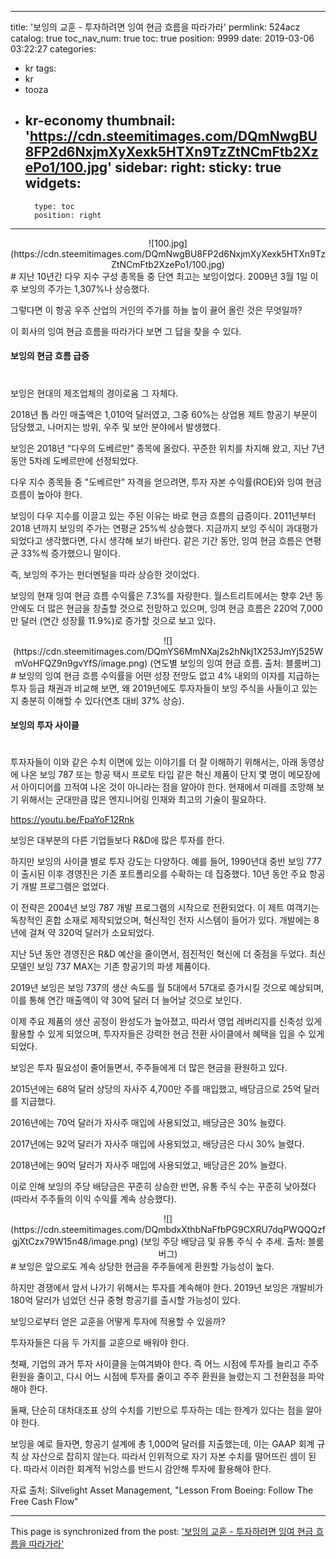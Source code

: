 
---
title: '보잉의 교훈 - 투자하려면 잉여 현금 흐름을 따라가라'
permlink: 524acz
catalog: true
toc_nav_num: true
toc: true
position: 9999
date: 2019-03-06 03:22:27
categories:
- kr
tags:
- kr
- tooza
- kr-economy
thumbnail: 'https://cdn.steemitimages.com/DQmNwgBU8FP2d6NxjmXyXexk5HTXn9TzZtNCmFtb2XzePo1/100.jpg'
sidebar:
    right:
        sticky: true
widgets:
    -
        type: toc
        position: right
---


<center>
![100.jpg](https://cdn.steemitimages.com/DQmNwgBU8FP2d6NxjmXyXexk5HTXn9TzZtNCmFtb2XzePo1/100.jpg)
</center>
#
지난 10년간 다우 지수 구성 종목들 중 단연 최고는 보잉이었다. 2009년 3월 1일 이후 보잉의 주가는 1,307%나 상승했다. 

그렇다면 이 항공 우주 산업의 거인의 주가를 하늘 높이 끓어 올린 것은 무엇일까? 

이 회사의 잉여 현금 흐름을 따라가다 보면 그 답을 찾을 수 있다.

#### 보잉의 현금 흐름 급증
#
보잉은 현대의 제조업체의 경이로움 그 자체다. 

2018년 톱 라인 매출액은 1,010억 달러였고, 그중 60%는 상업용 제트 항공기 부문이 담당했고, 나머지는 방위, 우주 및 보안 분야에서 발생했다.

보잉은 2018년 “다우의 도베르만” 종목에 올랐다. 꾸준한 위치를 차지해 왔고, 지난 7년 동안 5차례 도베르만에 선정되었다. 

다우 지수 종목들 중 "도베르만" 자격을 얻으려면, 투자 자본 수익률(ROE)와 잉여 현금 흐름이 높아야 한다. 

보잉이 다우 지수를 이끌고 있는 주된 이유는 바로 현금 흐름의 급증이다. 2011년부터 2018 년까지 보잉의 주가는 연평균 25%씩 상승했다. 지금까지 보잉 주식이 과대평가되었다고 생각했다면, 다시 생각해 보기 바란다. 같은 기간 동안, 잉여 현금 흐름은 연평균 33%씩 증가했으니 말이다. 

즉, 보잉의 주가는 펀더멘털을 따라 상승한 것이었다.
 
보잉의 현재 잉여 현금 흐름 수익률은 7.3%를 자랑한다. 월스트리트에서는 향후 2년 동안에도 더 많은 현금을 창출할 것으로 전망하고 있으며, 잉여 현금 흐름은 220억 7,000만 달러 (연간 성장률 11.9%)로 증가할 것으로 보고 있다. 

<center>
![](https://cdn.steemitimages.com/DQmYS6MmNXaj2s2hNkj1X253JmYj525WmVoHFQZ9n9gvYfS/image.png)
(연도별 보잉의 잉여 현금 흐름. 출처: 블룸버그)
</center>
#
보잉의 잉여 현금 흐름 수익률을 어떤 성장 전망도 없고 4% 내외의 이자를 지급하는 투자 등급 채권과 비교해 보면, 왜 2019년에도 투자자들이 보잉 주식을 사들이고 있는지 충분히 이해할 수 있다(연초 대비 37% 상승).

#### 보잉의 투자 사이클
#
투자자들이 이와 같은 수치 이면에 있는 이야기를 더 잘 이해하기 위해서는, 아래 동영상에 나온 보잉 787 또는 항공 택시 프로토 타입 같은 혁신 제품이 단지 몇 명이 메모장에서 아이디어를 끄적여 나온 것이 아니라는 점을 알아야 한다. 현재에서 미래를 조망해 보기 위해서는 군대만큼 많은 엔지니어링 인재와 최고의 기술이 필요하다.

https://youtu.be/FpaYoF12Rnk

보잉은 대부분의 다른 기업들보다 R&D에 많은 투자를 한다.

하지만 보잉의 사이클 별로 투자 강도는 다양하다. 예를 들어, 1990년대 중반 보잉 777이 출시된 이후 경영진은 기존 포트폴리오를 수확하는 데 집중했다. 10년 동안 주요 항공기 개발 프로그램은 없었다.

이 전략은 2004년 보잉 787 개발 프로그램의 시작으로 전환되었다. 이 제트 여객기는 독창적인 혼합 소재로 제작되었으며, 혁신적인 전자 시스템이 들어가 있다. 개발에는 8년에 걸쳐 약 320억 달러가 소요되었다.

지난 5년 동안 경영진은 R&D 예산을 줄이면서, 점진적인 혁신에 더 중점을 두었다. 최신 모델인 보잉 737 MAX는 기존 항공기의 파생 제품이다.

2019년 보잉은 보잉 737의 생산 속도를 월 5대에서 57대로 증가시킬 것으로 예상되며, 이를 통해 연간 매출액이 약 30억 달러 더 늘어날 것으로 보인다.

이제 주요 제품의 생산 공정이 완성도가 높아졌고, 따라서 영업 레버리지를 신축성 있게 활용할 수 있게 되었으며, 투자자들은 강력한 현금 전환 사이클에서 혜택을 입을 수 있게 되었다. 

보잉은 투자 필요성이 줄어들면서, 주주들에게 더 많은 현금을 환원하고 있다.

2015년에는 68억 달러 상당의 자사주 4,700만 주를 매입했고, 배당금으로 25억 달러를 지급했다.

2016년에는 70억 달러가 자사주 매입에 사용되었고, 배당금은 30% 늘렸다.

2017년에는 92억 달러가 자사주 매입에 사용되었고, 배당금은 다시 30% 늘렸다.

2018년에는 90억 달러가 자사주 매입에 사용되었고, 배당금은 20% 늘렸다.

이로 인해 보잉의 주당 배당금은 꾸준히 상승한 반면, 유통 주식 수는 꾸준히 낮아졌다(따라서 주주들의 이익 수익률 계속 상승했다).

<center>
![](https://cdn.steemitimages.com/DQmbdxXthbNaFfbPG9CXRU7dqPWQQQzfgjXtCzx79W15n48/image.png)
(보잉 주당 배당금 및 유통 주식 수 추세. 출처: 블룸버그)
</center>
#
보잉은 앞으로도 계속 상당한 현금을 주주들에게 환원할 가능성이 높다. 

하지만 경쟁에서 앞서 나가기 위해서는 투자를 계속해야 한다. 2019년 보잉은 개발비가 180억 달러가 넘었던 신규 중형 항공기를 출시할 가능성이 있다.

보잉으로부터 얻은 교훈을 어떻게 투자에 적용할 수 있을까?

투자자들은 다음 두 가지를 교훈으로 배워야 한다.

첫째, 기업의 과거 투자 사이클을 눈여겨봐야 한다. 즉 어느 시점에 투자를 늘리고 주주 환원을 줄이고, 다시 어느 시점에 투자를 줄이고 주주 환원을 늘렸는지 그 전환점을 파악해야 한다. 

둘째, 단순히 대차대조표 상의 수치를 기반으로 투자하는 데는 한계가 있다는 점을 알아야 한다.

보잉을 예로 들자면, 항공기 설계에 총 1,000억 달러를 지출했는데, 이는 GAAP 회계 규칙 상 자산으로 잡히지 않는다. 따라서 인위적으로 자기 자본 수치를 떨어뜨린 셈이 된다. 따라서 이러한 회계적 뉘앙스를 반드시 감안해 투자에 활용해야 한다.

자료 출처: Silvelight Asset Management, "Lesson From Boeing: Follow The Free Cash Flow"

- - -

This page is synchronized from the post: ['보잉의 교훈 - 투자하려면 잉여 현금 흐름을 따라가라'](https://steemit.com/@pius.pius/524acz)
